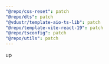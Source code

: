 ```yaml
---
"@repo/css-reset": patch
"@repo/dts": patch
"@vdustr/template-aio-ts-lib": patch
"@repo/template-vite-react-19": patch
"@repo/tsconfig": patch
"@repo/utils": patch
---
```


up
